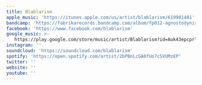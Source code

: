 ```yaml
---
title: Blablarism
apple_music: 'https://itunes.apple.com/us/artist/blablarism/619901481'
bandcamp: 'https://fabrikarecords.bandcamp.com/album/fp012-agnostodynis'
facebook: 'https://www.facebook.com/blablarism'
google_music: >-
   https://play.google.com/store/music/artist/Blablarism?id=Auk43epcprlrywyh4xdp7z22nfq
instagram: ''
soundcloud: 'https://soundcloud.com/blablarism'
spotify: 'https://open.spotify.com/artist/2bPBnLcGA0fUo7cSVUMzEP'
twitter: ''
website: ''
youtube: ''
---
```

